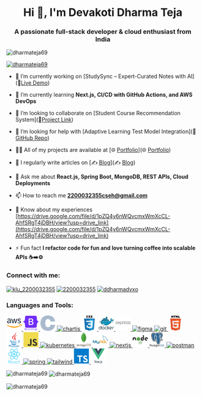 <h1 align="center">Hi 👋, I'm Devakoti Dharma Teja</h1>
<h3 align="center">A passionate full-stack developer & cloud enthusiast from India</h3>

<p align="left"> <img src="https://komarev.com/ghpvc/?username=dharmateja69&label=Profile%20views&color=0e75b6&style=flat" alt="dharmateja69" /> </p>

<p align="left"> <a href="https://github.com/ryo-ma/github-profile-trophy"><img src="https://github-profile-trophy.vercel.app/?username=dharmateja69" alt="dharmateja69" /></a> </p>

- 🔭 I’m currently working on [StudySync – Expert-Curated Notes with AI](🔗[Live Demo](https://studysync-ai-demo-link.com))

- 🌱 I’m currently learning **Next.js, CI/CD with GitHub Actions, and AWS DevOps**

- 👯 I’m looking to collaborate on [Student Course Recommendation System](🔗[Project Link](https://course-recommend-demo-link.com))

- 🤝 I’m looking for help with [Adaptive Learning Test Model Integration](🔗 [GitHub Repo](https://github.com/yourusername/adaptive-test-model))

- 👨‍💻 All of my projects are available at [🌐 [Portfolio](https://yourportfolio.com)](🌐 [Portfolio](https://yourportfolio.com))

- 📝 I regularly write articles on [✍️ [Blog](https://blogsite.dev/@ddharmateja)](✍️ [Blog](https://blogsite.dev/@ddharmateja))

- 💬 Ask me about **React.js, Spring Boot, MongoDB, REST APIs, Cloud Deployments**

- 📫 How to reach me **2200032355cseh@gmail.com**

- 📄 Know about my experiences [https://drive.google.com/file/d/1pZQ4y6nWQvcmxWmXcCL-AhfSRgT4jDBH/view?usp=drive_link](https://drive.google.com/file/d/1pZQ4y6nWQvcmxWmXcCL-AhfSRgT4jDBH/view?usp=drive_link)

- ⚡ Fun fact **I refactor code for fun and love turning coffee into scalable APIs ☕➡️⚙️**

<h3 align="left">Connect with me:</h3>
<p align="left">
<a href="https://www.codechef.com/users/klu_2200032355" target="blank"><img align="center" src="https://cdn.jsdelivr.net/npm/simple-icons@3.1.0/icons/codechef.svg" alt="klu_2200032355" height="30" width="40" /></a>
<a href="https://www.leetcode.com/2200032355" target="blank"><img align="center" src="https://raw.githubusercontent.com/rahuldkjain/github-profile-readme-generator/master/src/images/icons/Social/leet-code.svg" alt="2200032355" height="30" width="40" /></a>
<a href="https://auth.geeksforgeeks.org/user/ddharmadvxo" target="blank"><img align="center" src="https://raw.githubusercontent.com/rahuldkjain/github-profile-readme-generator/master/src/images/icons/Social/geeks-for-geeks.svg" alt="ddharmadvxo" height="30" width="40" /></a>
</p>

<h3 align="left">Languages and Tools:</h3>
<p align="left"> <a href="https://aws.amazon.com" target="_blank" rel="noreferrer"> <img src="https://raw.githubusercontent.com/devicons/devicon/master/icons/amazonwebservices/amazonwebservices-original-wordmark.svg" alt="aws" width="40" height="40"/> </a> <a href="https://getbootstrap.com" target="_blank" rel="noreferrer"> <img src="https://raw.githubusercontent.com/devicons/devicon/master/icons/bootstrap/bootstrap-plain-wordmark.svg" alt="bootstrap" width="40" height="40"/> </a> <a href="https://www.cprogramming.com/" target="_blank" rel="noreferrer"> <img src="https://raw.githubusercontent.com/devicons/devicon/master/icons/c/c-original.svg" alt="c" width="40" height="40"/> </a> <a href="https://www.chartjs.org" target="_blank" rel="noreferrer"> <img src="https://www.chartjs.org/media/logo-title.svg" alt="chartjs" width="40" height="40"/> </a> <a href="https://www.w3schools.com/css/" target="_blank" rel="noreferrer"> <img src="https://raw.githubusercontent.com/devicons/devicon/master/icons/css3/css3-original-wordmark.svg" alt="css3" width="40" height="40"/> </a> <a href="https://www.docker.com/" target="_blank" rel="noreferrer"> <img src="https://raw.githubusercontent.com/devicons/devicon/master/icons/docker/docker-original-wordmark.svg" alt="docker" width="40" height="40"/> </a> <a href="https://expressjs.com" target="_blank" rel="noreferrer"> <img src="https://raw.githubusercontent.com/devicons/devicon/master/icons/express/express-original-wordmark.svg" alt="express" width="40" height="40"/> </a> <a href="https://www.figma.com/" target="_blank" rel="noreferrer"> <img src="https://www.vectorlogo.zone/logos/figma/figma-icon.svg" alt="figma" width="40" height="40"/> </a> <a href="https://git-scm.com/" target="_blank" rel="noreferrer"> <img src="https://www.vectorlogo.zone/logos/git-scm/git-scm-icon.svg" alt="git" width="40" height="40"/> </a> <a href="https://www.w3.org/html/" target="_blank" rel="noreferrer"> <img src="https://raw.githubusercontent.com/devicons/devicon/master/icons/html5/html5-original-wordmark.svg" alt="html5" width="40" height="40"/> </a> <a href="https://www.java.com" target="_blank" rel="noreferrer"> <img src="https://raw.githubusercontent.com/devicons/devicon/master/icons/java/java-original.svg" alt="java" width="40" height="40"/> </a> <a href="https://developer.mozilla.org/en-US/docs/Web/JavaScript" target="_blank" rel="noreferrer"> <img src="https://raw.githubusercontent.com/devicons/devicon/master/icons/javascript/javascript-original.svg" alt="javascript" width="40" height="40"/> </a> <a href="https://kubernetes.io" target="_blank" rel="noreferrer"> <img src="https://www.vectorlogo.zone/logos/kubernetes/kubernetes-icon.svg" alt="kubernetes" width="40" height="40"/> </a> <a href="https://www.mongodb.com/" target="_blank" rel="noreferrer"> <img src="https://raw.githubusercontent.com/devicons/devicon/master/icons/mongodb/mongodb-original-wordmark.svg" alt="mongodb" width="40" height="40"/> </a> <a href="https://www.mysql.com/" target="_blank" rel="noreferrer"> <img src="https://raw.githubusercontent.com/devicons/devicon/master/icons/mysql/mysql-original-wordmark.svg" alt="mysql" width="40" height="40"/> </a> <a href="https://nextjs.org/" target="_blank" rel="noreferrer"> <img src="https://cdn.worldvectorlogo.com/logos/nextjs-2.svg" alt="nextjs" width="40" height="40"/> </a> <a href="https://nodejs.org" target="_blank" rel="noreferrer"> <img src="https://raw.githubusercontent.com/devicons/devicon/master/icons/nodejs/nodejs-original-wordmark.svg" alt="nodejs" width="40" height="40"/> </a> <a href="https://www.postgresql.org" target="_blank" rel="noreferrer"> <img src="https://raw.githubusercontent.com/devicons/devicon/master/icons/postgresql/postgresql-original-wordmark.svg" alt="postgresql" width="40" height="40"/> </a> <a href="https://postman.com" target="_blank" rel="noreferrer"> <img src="https://www.vectorlogo.zone/logos/getpostman/getpostman-icon.svg" alt="postman" width="40" height="40"/> </a> <a href="https://reactjs.org/" target="_blank" rel="noreferrer"> <img src="https://raw.githubusercontent.com/devicons/devicon/master/icons/react/react-original-wordmark.svg" alt="react" width="40" height="40"/> </a> <a href="https://spring.io/" target="_blank" rel="noreferrer"> <img src="https://www.vectorlogo.zone/logos/springio/springio-icon.svg" alt="spring" width="40" height="40"/> </a> <a href="https://tailwindcss.com/" target="_blank" rel="noreferrer"> <img src="https://www.vectorlogo.zone/logos/tailwindcss/tailwindcss-icon.svg" alt="tailwind" width="40" height="40"/> </a> <a href="https://www.typescriptlang.org/" target="_blank" rel="noreferrer"> <img src="https://raw.githubusercontent.com/devicons/devicon/master/icons/typescript/typescript-original.svg" alt="typescript" width="40" height="40"/> </a> <a href="https://vuejs.org/" target="_blank" rel="noreferrer"> <img src="https://raw.githubusercontent.com/devicons/devicon/master/icons/vuejs/vuejs-original-wordmark.svg" alt="vuejs" width="40" height="40"/> </a> </p>

<p><img align="left" src="https://github-readme-stats.vercel.app/api/top-langs?username=dharmateja69&show_icons=true&locale=en&layout=compact" alt="dharmateja69" /></p>

<p>&nbsp;<img align="center" src="https://github-readme-stats.vercel.app/api?username=dharmateja69&show_icons=true&locale=en" alt="dharmateja69" /></p>

<p><img align="center" src="https://github-readme-streak-stats..vercel.app/?username=dharmateja69&show_icons=true&locale=en&layout=compact" alt="dharmateja69" /></p>
